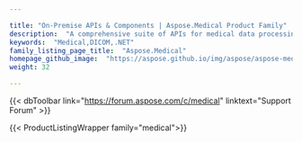 ```yaml
---

title: "On-Premise APIs & Components | Aspose.Medical Product Family"
description:  "A comprehensive suite of APIs for medical data processing, visualization, and analysis that empowers developers to seamlessly integrate healthcare data standards like DICOM, HL7, and FHIR into applications."
keywords:  "Medical,DICOM,.NET"
family_listing_page_title:  "Aspose.Medical"
homepage_github_image:  "https://aspose.github.io/img/aspose/aspose-medical.png"
weight: 32

---
```


{{< dbToolbar link="https://forum.aspose.com/c/medical" linktext="Support Forum" >}}

{{< ProductListingWrapper family="medical">}}



